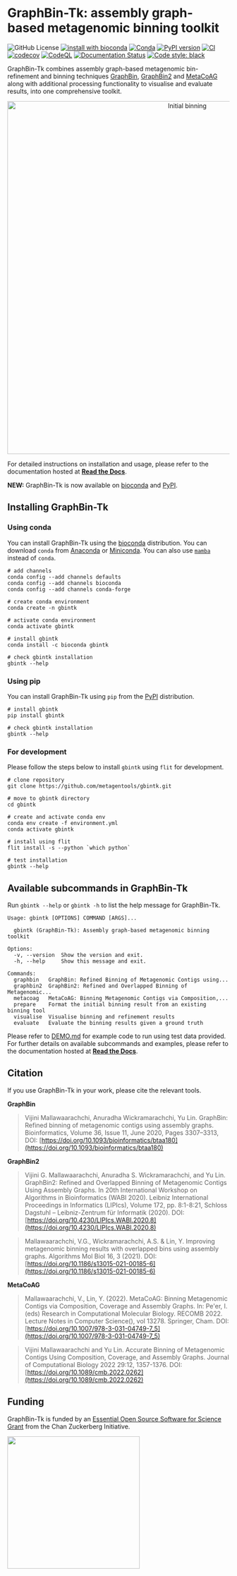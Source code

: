 # GraphBin-Tk: assembly graph-based metagenomic binning toolkit

![GitHub License](https://img.shields.io/github/license/metagentools/gbintk)
[![install with bioconda](https://img.shields.io/badge/install%20with-bioconda-brightgreen.svg?style=flat)](http://bioconda.github.io/recipes/gbintk/README.html)
[![Conda](https://img.shields.io/conda/v/bioconda/gbintk)](https://anaconda.org/bioconda/gbintk)
[![PyPI version](https://badge.fury.io/py/gbintk.svg)](https://badge.fury.io/py/gbintk)
[![CI](https://github.com/metagentools/gbintk/actions/workflows/testing_python_app.yml/badge.svg)](https://github.com/metagentools/gbintk/actions/workflows/testing_python_app.yml)
[![codecov](https://codecov.io/gh/metagentools/gbintk/graph/badge.svg?token=r5sniGexZG)](https://codecov.io/gh/metagentools/gbintk)
[![CodeQL](https://github.com/metagentools/gbintk/actions/workflows/codeql.yml/badge.svg)](https://github.com/metagentools/gbintk/actions/workflows/codeql.yml)
[![Documentation Status](https://readthedocs.org/projects/gbintk/badge/?version=latest)](https://gbintk.readthedocs.io/en/latest/?badge=latest)
[![Code style: black](https://img.shields.io/badge/code%20style-black-000000.svg)](https://github.com/psf/black)

GraphBin-Tk combines assembly graph-based metagenomic bin-refinement and binning techniques [GraphBin](https://github.com/metagentools/GraphBin), [GraphBin2](https://github.com/metagentools/GraphBin2) and [MetaCoAG](https://github.com/metagentools/MetaCoAG) along with additional processing functionality to visualise and evaluate results, into one comprehensive toolkit.

<p align="center">
  <img src="https://raw.githubusercontent.com/metagentools/gbintk/master/docs/images/gbintk_workflow.png" width="800" title="Initial binning" alt="Initial binning">
</p>

For detailed instructions on installation and usage, please refer to the documentation hosted at **[Read the Docs](https://gbintk.readthedocs.io/en/latest/)**.

**NEW:** GraphBin-Tk is now available on [bioconda](https://anaconda.org/bioconda/gbintk) and [PyPI](https://pypi.org/project/gbintk/).

## Installing GraphBin-Tk

### Using conda

You can install GraphBin-Tk using the [bioconda](https://anaconda.org/bioconda/gbintk) distribution. You can download `conda` from 
[Anaconda](https://www.anaconda.com/distribution/) or [Miniconda](https://docs.conda.io/en/latest/miniconda.html). You can also use [`mamba`](https://mamba.readthedocs.io/en/latest/index.html) instead of `conda`.

```shell
# add channels
conda config --add channels defaults
conda config --add channels bioconda
conda config --add channels conda-forge

# create conda environment
conda create -n gbintk

# activate conda environment
conda activate gbintk

# install gbintk
conda install -c bioconda gbintk

# check gbintk installation
gbintk --help
```

### Using pip

You can install GraphBin-Tk using `pip` from the [PyPI](https://pypi.org/project/gbintk/) distribution.

```shell
# install gbintk
pip install gbintk

# check gbintk installation
gbintk --help
```

### For development

Please follow the steps below to install `gbintk` using `flit` for development.

```shell
# clone repository
git clone https://github.com/metagentools/gbintk.git

# move to gbintk directory
cd gbintk

# create and activate conda env
conda env create -f environment.yml
conda activate gbintk

# install using flit
flit install -s --python `which python`

# test installation
gbintk --help
```

## Available subcommands in GraphBin-Tk

Run `gbintk --help` or `gbintk -h` to list the help message for GraphBin-Tk.

```shell
Usage: gbintk [OPTIONS] COMMAND [ARGS]...

  gbintk (GraphBin-Tk): Assembly graph-based metagenomic binning toolkit

Options:
  -v, --version  Show the version and exit.
  -h, --help     Show this message and exit.

Commands:
  graphbin   GraphBin: Refined Binning of Metagenomic Contigs using...
  graphbin2  GraphBin2: Refined and Overlapped Binning of Metagenomic...
  metacoag   MetaCoAG: Binning Metagenomic Contigs via Composition,...
  prepare    Format the initial binning result from an existing binning tool
  visualise  Visualise binning and refinement results
  evaluate   Evaluate the binning results given a ground truth
```

Please refer to [DEMO.md](https://github.com/metagentools/gbintk/blob/main/DEMO.md) for example code to run using test data provided. For further details on available subcommands and examples, please refer to the documentation hosted at **[Read the Docs](https://gbintk.readthedocs.io/en/latest/)**.

## Citation

If you use GraphBin-Tk in your work, please cite the relevant tools.

**GraphBin**
> Vijini Mallawaarachchi, Anuradha Wickramarachchi, Yu Lin. GraphBin: Refined binning of metagenomic contigs using assembly graphs. Bioinformatics, Volume 36, Issue 11, June 2020, Pages 3307–3313, DOI: [https://doi.org/10.1093/bioinformatics/btaa180](https://doi.org/10.1093/bioinformatics/btaa180)

**GraphBin2**
> Vijini G. Mallawaarachchi, Anuradha S. Wickramarachchi, and Yu Lin. GraphBin2: Refined and Overlapped Binning of Metagenomic Contigs Using Assembly Graphs. In 20th International Workshop on Algorithms in Bioinformatics (WABI 2020). Leibniz International Proceedings in Informatics (LIPIcs), Volume 172, pp. 8:1-8:21, Schloss Dagstuhl – Leibniz-Zentrum für Informatik (2020). DOI: [https://doi.org/10.4230/LIPIcs.WABI.2020.8](https://doi.org/10.4230/LIPIcs.WABI.2020.8)

> Mallawaarachchi, V.G., Wickramarachchi, A.S. & Lin, Y. Improving metagenomic binning results with overlapped bins using assembly graphs. Algorithms Mol Biol 16, 3 (2021). DOI:  [https://doi.org/10.1186/s13015-021-00185-6](https://doi.org/10.1186/s13015-021-00185-6)

**MetaCoAG**
> Mallawaarachchi, V., Lin, Y. (2022). MetaCoAG: Binning Metagenomic Contigs via Composition, Coverage and Assembly Graphs. In: Pe'er, I. (eds) Research in Computational Molecular Biology. RECOMB 2022. Lecture Notes in Computer Science(), vol 13278. Springer, Cham. DOI: [https://doi.org/10.1007/978-3-031-04749-7_5](https://doi.org/10.1007/978-3-031-04749-7_5)

> Vijini Mallawaarachchi and Yu Lin. Accurate Binning of Metagenomic Contigs Using Composition, Coverage, and Assembly Graphs. Journal of Computational Biology 2022 29:12, 1357-1376. DOI: [https://doi.org/10.1089/cmb.2022.0262](https://doi.org/10.1089/cmb.2022.0262)

## Funding

GraphBin-Tk is funded by an [Essential Open Source Software for Science 
Grant](https://chanzuckerberg.com/eoss/proposals/cogent3-python-apis-for-iq-tree-and-graphbin-via-a-plug-in-architecture/) 
from the Chan Zuckerberg Initiative.

<p align="left">
  <img src="https://chanzuckerberg.com/wp-content/themes/czi/img/logo.svg" width="300">
</p>
